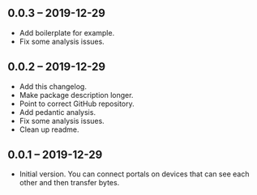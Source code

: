 ## 0.0.3 – 2019-12-29

- Add boilerplate for example.
- Fix some analysis issues.

## 0.0.2 – 2019-12-29

- Add this changelog.
- Make package description longer.
- Point to correct GitHub repository.
- Add pedantic analysis.
- Fix some analysis issues.
- Clean up readme.

## 0.0.1 – 2019-12-29

- Initial version. You can connect portals on devices that can see each other and then transfer bytes.
